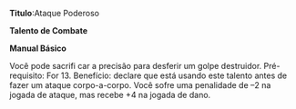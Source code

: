 **Titulo**:Ataque Poderoso

**Talento de Combate**

**Manual Básico**

 Você pode sacrifi car a precisão para desferir um golpe destruidor. Pré-requisito: For 13. Benefício: declare que está usando este talento antes de fazer um ataque corpo-a-corpo. Você sofre uma penalidade de –2 na jogada de ataque, mas recebe +4 na jogada de dano.